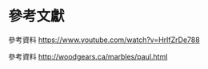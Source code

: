 參考文獻
===

參考資料 https://www.youtube.com/watch?v=HrIfZrDe788

參考資料 http://woodgears.ca/marbles/paul.html